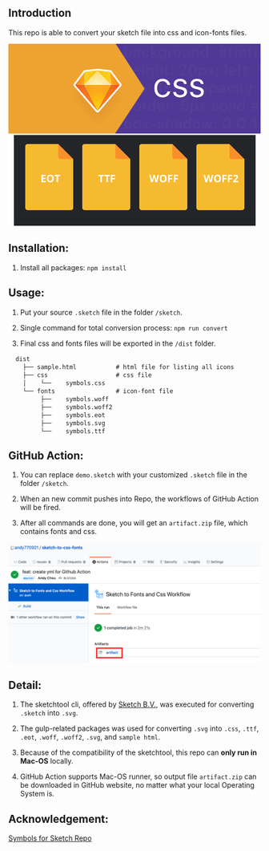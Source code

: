 
## Introduction 

This repo is able to convert your sketch file into css and icon-fonts files.
<div align="center">
<img src="https://github.com/andy770921/sketch-to-css-fonts/blob/master/readme-Imgs/pic1.png"/>
</div>
<div align="center">
<img src="https://github.com/andy770921/sketch-to-css-fonts/blob/master/readme-Imgs/pic2.png"/>
</div>

## Installation:

1. Install all packages:
   `npm install`

## Usage:

1. Put your source `.sketch` file in the folder `/sketch`.

2. Single command for total conversion process:
   `npm run convert`

3. Final css and fonts files will be exported in the `/dist` folder.   
  
```
  dist                   
    ├── sample.html           # html file for listing all icons
    ├── css                   # css file
    │    └──    symbols.css           
    └── fonts                 # icon-font file
         ├──    symbols.woff
         ├──    symbols.woff2
         ├──    symbols.eot
         ├──    symbols.svg
         └──    symbols.ttf
```
  
## GitHub Action:

1. You can replace `demo.sketch` with your customized `.sketch` file in the folder `/sketch`.

2. When an new commit pushes into Repo, the workflows of GitHub Action will be fired.

3. After all commands are done, you will get an `artifact.zip` file, which contains fonts and css.
  
<div align="center">
<img src="https://github.com/andy770921/sketch-to-css-fonts/blob/master/readme-Imgs/pic3.png"/>
</div>
  
## Detail:

1. The sketchtool cli, offered by [Sketch B.V.](https://developer.sketch.com/cli/), was executed for converting `.sketch` into `.svg`.

2. The gulp-related packages was used for converting `.svg` into `.css`, `.ttf`, `.eot`, `.woff`, `.woff2`, `.svg`, and `sample html`.

3. Because of the compatibility of the sketchtool, this repo can **only run in Mac-OS** locally. 

4. GitHub Action supports Mac-OS runner, so output file `artifact.zip` can be downloaded in GitHub website, no matter what your local Operating System is.

## Acknowledgement:

[Symbols for Sketch Repo](https://github.com/cognitom/symbols-for-sketch)



